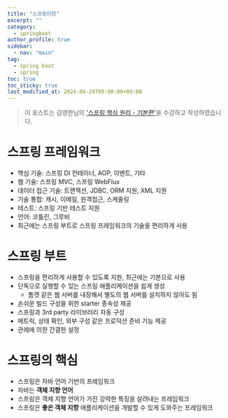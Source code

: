 ```yaml
---
title: "스프링이란"
excerpt: ""
category: 
  - springboot
author_profile: true
sidebar:
  - nav: "main" 
tag:
  - spring boot
  - spring
toc: true
toc_sticky: true
last_modified_at: 2024-04-24T00:00:00+09:00
---
```


> 이 포스트는 김영한님의 ['스프링 핵심 원리 - 기본편'](https://www.inflearn.com/course/%EC%8A%A4%ED%94%84%EB%A7%81-%ED%95%B5%EC%8B%AC-%EC%9B%90%EB%A6%AC-%EA%B8%B0%EB%B3%B8%ED%8E%B8/dashboard)을 수강하고 작성하였습니다.

# 스프링 프레임워크
- 핵심 기술: 스프링 DI 컨테이너, AOP, 이벤트, 기타
- 웹 기술: 스프링 MVC, 스프링 WebFlux
- 데이터 접근 기술: 트랜잭션, JDBC, ORM 지원, XML 지원
- 기술 통합: 캐시, 이메일, 원격접근, 스케줄링
- 테스트: 스프링 기반 테스트 지원
- 언어: 코틀린, 그루비
- 최근에는 스프링 부트로 스프링 프레임워크의 기술을 편리하게 사용

# 스프링 부트
- 스프링을 편리하게 사용할 수 있도록 지원, 최근에는 기본으로 사용
- 단독으로 실행할 수 있는 스프링 애플리케이션을 쉽게 생성
  - 톰캣 같은 웹 서버를 내장해서 별도의 웹 서버를 설치하지 않아도 됨
- 손쉬운 빌드 구성을 위한 starter 종속성 제공
- 스프링과 3rd party 라이브러리 자동 구성
- 메트릭, 상태 확인, 외부 구성 같은 프로덕션 준비 기능 제공
- 관례에 의한 간결한 설정

# 스프링의 핵심
- 스프링은 자바 언어 기반의 프레임워크
- 자바는 **객체 지향 언어**
- 스프링은 객체 지향 언어가 가진 강력한 특징을 살려내는 프레임워크
- 스프링은 **좋은 객체 지향** 애플리케이션을 개발할 수 있게 도와주는 프레임워크
